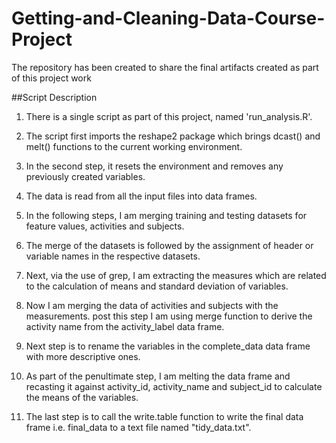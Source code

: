 # Getting-and-Cleaning-Data-Course-Project
The repository has  been created to share the final artifacts created as part of this project work

##Script Description

1. There is a single script as part of this project, named 'run_analysis.R'.

2. The script first imports the reshape2 package which brings dcast() and melt() functions to the current working environment.

3. In the second step, it resets the environment and removes any previously created variables.

4. The data is read from all the input files into data frames.

5. In the following steps, I am merging training and testing datasets for feature values, activities and subjects.

6. The merge of the datasets is followed by the assignment of header or variable names in the respective datasets.

7. Next, via the use of grep, I am extracting the measures which are related to the calculation of means and standard deviation of variables.

8. Now I am merging the data of activities and subjects with the measurements. post this step I am using merge function to derive the activity name from the      activity_label data frame.

9. Next step is to rename the variables in the complete_data data frame with more descriptive ones.

10. As part of the penultimate step, I am melting the data frame and recasting it against activity_id, activity_name and subject_id to calculate the means of the variables.

11. The last step is to call the write.table function to write the final data frame i.e. final_data to a text file named "tidy_data.txt".

 
